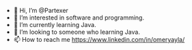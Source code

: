 - 👋 Hi, I’m @Partexer
- 👀 I’m interested in software and programming. 
- 🌱 I’m currently learning Java.
- 💞️ I’m looking to someone who learning Java.
- 📫 How to reach me https://www.linkedin.com/in/omeryayla/

<!---
Partexer/Partexer is a ✨ special ✨ repository because its `README.md` (this file) appears on your GitHub profile.
You can click the Preview link to take a look at your changes.
--->

